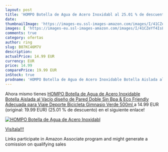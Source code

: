 ```yaml
---
layout: post
title: 'HOMPO Botella de Agua de Acero Inoxidabl al 25.01 % de descuento'
date: 
thumbnailImage: 'https://images-eu.ssl-images-amazon.com/images/I/41CZeYf4IsL._SL200_.jpg'
images: [ 'https://images-eu.ssl-images-amazon.com/images/I/41CZeYf4IsL._SL200_.jpg' ]
comments: true
category: ofertas
author: ring
slug: B07KC46M7V
description:
actualPrice: 14.99 EUR
currency: EUR
price: 14.99
comparePrice: 19.99 EUR
inStock: true
prodname: 'HOMPO Botella de Agua de Acero Inoxidable Botella Aislada al Vacío diseño de Pared Doble Sin Bpa & Eco Friendly Adecuada para Viaje  Deporte  Bicicleta  Gimnasio Verde  500ml '
---
```


Ahora mismo tienes [HOMPO Botella de Agua de Acero Inoxidable Botella Aislada al Vacío diseño de Pared Doble Sin Bpa & Eco Friendly Adecuada para Viaje  Deporte  Bicicleta  Gimnasio Verde  500ml ](https://www.amazon.es/dp/B07KC46M7V/?tag=tolees-21) a 14.99 EUR (original: 19.99 EUR) (25.01 %  de descuento) en el siguiente enlace!

[![HOMPO Botella de Agua de Acero Inoxidabl](https://images-eu.ssl-images-amazon.com/images/I/41CZeYf4IsL._SL200_.jpg)](https://www.amazon.es/dp/B07KC46M7V/?tag=tolees-21)

[Visítala!!!](https://www.amazon.es/dp/B07KC46M7V/?tag=tolees-21)

Links participate in Amazon Associate program and might generate a comission on qualifying sales
